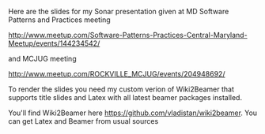 
Here are the slides for my Sonar presentation given at  MD Software Patterns and Practices meeting

http://www.meetup.com/Software-Patterns-Practices-Central-Maryland-Meetup/events/144234542/

and MCJUG meeting

http://www.meetup.com/ROCKVILLE_MCJUG/events/204948692/

To render the slides you need my custom verion of Wiki2Beamer that supports title slides and Latex with all latest beamer packages installed.

You'll find Wiki2Beamer here https://github.com/vladistan/wiki2beamer.  You can get Latex and Beamer from usual sources



